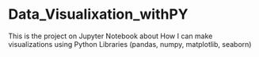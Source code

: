 # Data_Visualixation_withPY
This is the project on Jupyter Notebook about How I can make visualizations using Python Libraries (pandas, numpy, matplotlib, seaborn)
